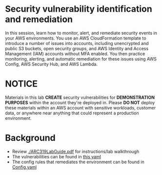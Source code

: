 # Security vulnerability identification and remediation
In this session, learn how to monitor, alert, and remediate security events in your AWS environments. You use an AWS CloudFormation template to introduce a number of issues into accounts, including unencrypted and public S3 buckets, open security groups, and AWS Identity and Access Management (IAM) accounts without MFA enabled. You then practice monitoring, alerting, and automatic remediation for these issues using AWS Config, AWS Security Hub, and AWS Lambda.

# NOTICE
Materials in this lab **CREATE** security vulnerabilities for **DEMONSTRATION PURPOSES** within the account they're deployed in.  Please **DO NOT** deploy these materials within an AWS account with sensitive workloads, customer data, or anywhere near anything that could represent a production environment.

# Background
* Review [./ARC319LabGuide.pdf](./ARC319LabGuide.pdf) for instructions/lab walkthrough
* The vulnerabilities can be found in [this yaml](modules/threeTierWebApp/threeTierWebApp-vulnerability.yml)
* The config rules that remediates the environment can be found in [Config.yaml](./Config.yaml)